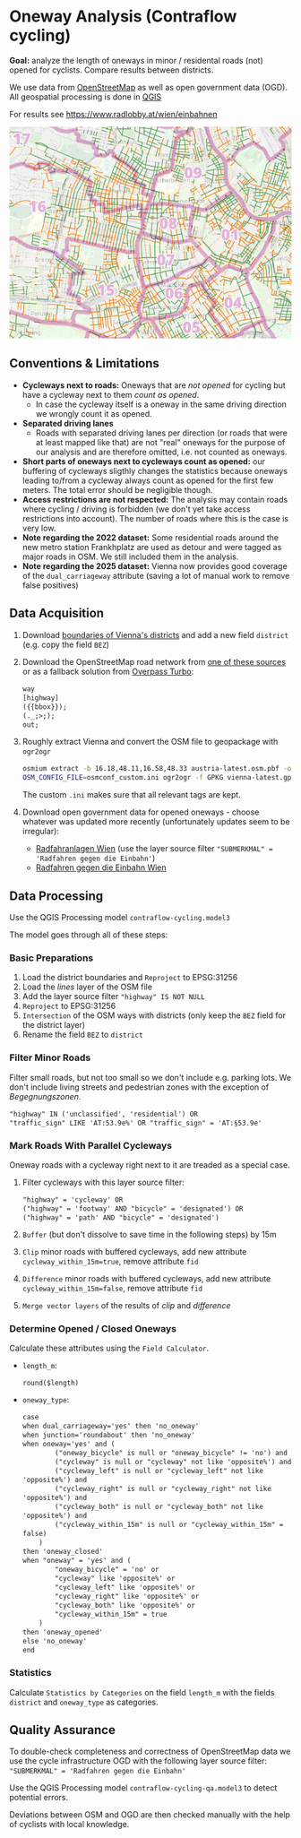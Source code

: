 # Oneway Analysis (Contraflow cycling)

**Goal:** analyze the length of oneways in minor / residental roads
(not) opened for cyclists. Compare results between districts.

We use data from [OpenStreetMap](https://www.openstreetmap.org) as well as open government data (OGD). All geospatial processing is done in [QGIS](https://qgis.org)

For results see https://www.radlobby.at/wien/einbahnen

![](oneways.jpg)

## Conventions & Limitations

- **Cycleways next to roads:** Oneways that are *not opened* for cycling but have a cycleway next to them *count as opened*.
  - In case the cycleway itself is a oneway in the same driving direction we wrongly count it as opened.
- **Separated driving lanes**
  - Roads with separated driving lanes per direction (or roads that were at least mapped like that) are not "real" oneways for the purpose of our analysis and are therefore omitted, i.e. not counted as oneways.
- **Short parts of oneways next to cycleways count as opened:** our buffering of cycleways sligthly changes the statistics because oneways leading to/from a cycleway always count as opened for the first few meters. The total error should be negligible though.
- **Access restrictions are not respected:** The analysis may contain roads where cycling / driving is forbidden (we don't yet take access restrictions into account). The number of roads where this is the case is very low.
- **Note regarding the 2022 dataset:** Some residential roads around the new metro station Frankhplatz are used as detour and were tagged as major roads in OSM. We still included them in the analysis.
- **Note regarding the 2025 dataset:** Vienna now provides good coverage of the `dual_carriageway` attribute (saving a lot of manual work to remove false positives)



## Data Acquisition

1. Download [boundaries of Vienna's districts](https://www.data.gv.at/katalog/dataset/stadt-wien_bezirksgrenzenwien) and add a new field `district` (e.g. copy the field `BEZ`)

2. Download the OpenStreetMap road network from [one of these sources](https://planet.osm.org/) or as a fallback solution from [Overpass Turbo](https://overpass-turbo.eu):

    ```
    way
    [highway]
    ({{bbox}});
    (._;>;);
    out;
    ```

3. Roughly extract Vienna and convert the OSM file to geopackage with `ogr2ogr`

    ```bash
    osmium extract -b 16.18,48.11,16.58,48.33 austria-latest.osm.pbf -o vienna-latest.osm.pbf
    OSM_CONFIG_FILE=osmconf_custom.ini ogr2ogr -f GPKG vienna-latest.gpkg vienna-latest.osm.pbf
    ```

    The custom `.ini` makes sure that all relevant tags are kept.

4. Download open government data for opened oneways - choose whatever was updated more recently (unfortunately updates seem to be irregular):
   - [Radfahranlagen Wien](https://www.data.gv.at/katalog/dataset/5e6175cd-dc44-4b32-a64a-1ac4239a6e4a) (use the layer source filter `"SUBMERKMAL" = 'Radfahren gegen die Einbahn'`)
   - [Radfahren gegen die Einbahn Wien](https://www.data.gv.at/katalog/dataset/radfahren-gegen-die-einbahn-wien)


## Data Processing

Use the QGIS Processing model `contraflow-cycling.model3`

The model goes through all of these steps:

### Basic Preparations

1. Load the district boundaries and `Reproject` to EPSG:31256
2. Load the *lines* layer of the OSM file
3. Add the layer source filter `"highway" IS NOT NULL`
4. `Reproject` to EPSG:31256
5. `Intersection` of the OSM ways with districts (only keep the `BEZ` field for the district layer)
6. Rename the field `BEZ` to `district`


### Filter Minor Roads

Filter small roads, but not too small so we don't include e.g. parking lots.
We don't include living streets and pedestrian zones with the exception of *Begegnungszonen*.

```
"highway" IN ('unclassified', 'residential') OR
"traffic_sign" LIKE 'AT:53.9e%' OR "traffic_sign" = 'AT:§53.9e'
```


### Mark Roads With Parallel Cycleways

Oneway roads with a cycleway right next to it are treaded as a special case.

1. Filter cycleways with this layer source filter:

    ```
    "highway" = 'cycleway' OR
    ("highway" = 'footway' AND "bicycle" = 'designated') OR
    ("highway" = 'path' AND "bicycle" = 'designated')
    ```

2. `Buffer` (but don't dissolve to save time in the following steps) by 15m

3. `Clip` minor roads with buffered cycleways, add new attribute `cycleway_within_15m=true`, remove attribute `fid`

4. `Difference` minor roads with buffered cycleways, add new attribute `cycleway_within_15m=false`, remove attribute `fid`

5. `Merge vector layers` of the results of *clip* and *difference*


### Determine Opened / Closed Oneways

Calculate these attributes using the `Field Calculator`.

- `length_m`:

    ```
    round($length)
    ```

- `oneway_type`:

    ```
    case
    when dual_carriageway='yes' then 'no_oneway'
    when junction='roundabout' then 'no_oneway'
    when oneway='yes' and (
            ("oneway_bicycle" is null or "oneway_bicycle" != 'no') and
            ("cycleway" is null or "cycleway" not like 'opposite%') and
            ("cycleway_left" is null or "cycleway_left" not like 'opposite%') and
            ("cycleway_right" is null or "cycleway_right" not like 'opposite%') and
            ("cycleway_both" is null or "cycleway_both" not like 'opposite%') and
            ("cycleway_within_15m" is null or "cycleway_within_15m" = false)
        )
    then 'oneway_closed'
    when "oneway" = 'yes' and (
            "oneway_bicycle" = 'no' or
            "cycleway" like 'opposite%' or
            "cycleway_left" like 'opposite%' or
            "cycleway_right" like 'opposite%' or
            "cycleway_both" like 'opposite%' or
            "cycleway_within_15m" = true
        )
    then 'oneway_opened'
    else 'no_oneway'
    end
    ```

### Statistics

Calculate `Statistics by Categories` on the field `length_m` with the fields `district` and `oneway_type` as categories.


## Quality Assurance

To double-check completeness and correctness of OpenStreetMap data we use the cycle infrastructure OGD with the following layer source filter: `"SUBMERKMAL" = 'Radfahren gegen die Einbahn'`

Use the QGIS Processing model `contraflow-cycling-qa.model3` to detect potential errors.

Deviations between OSM and OGD are then checked manually with the help of cyclists with local knowledge.
